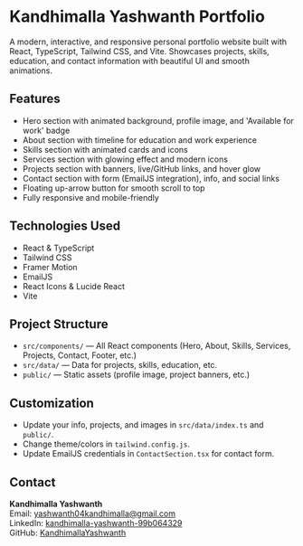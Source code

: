 # Kandhimalla Yashwanth Portfolio

A modern, interactive, and responsive personal portfolio website built with React, TypeScript, Tailwind CSS, and Vite. Showcases projects, skills, education, and contact information with beautiful UI and smooth animations.

## Features
- Hero section with animated background, profile image, and 'Available for work' badge
- About section with timeline for education and work experience
- Skills section with animated cards and icons
- Services section with glowing effect and modern icons
- Projects section with banners, live/GitHub links, and hover glow
- Contact section with form (EmailJS integration), info, and social links
- Floating up-arrow button for smooth scroll to top
- Fully responsive and mobile-friendly

## Technologies Used
- React & TypeScript
- Tailwind CSS
- Framer Motion
- EmailJS
- React Icons & Lucide React
- Vite


## Project Structure
- `src/components/` — All React components (Hero, About, Skills, Services, Projects, Contact, Footer, etc.)
- `src/data/` — Data for projects, skills, education, etc.
- `public/` — Static assets (profile image, project banners, etc.)

## Customization
- Update your info, projects, and images in `src/data/index.ts` and `public/`.
- Change theme/colors in `tailwind.config.js`.
- Update EmailJS credentials in `ContactSection.tsx` for contact form.

## Contact
**Kandhimalla Yashwanth**  
Email: yashwanth04kandhimalla@gmail.com  
LinkedIn: [kandhimalla-yashwanth-99b064329](https://www.linkedin.com/in/kandhimalla-yashwanth-99b064329/)  
GitHub: [KandhimallaYashwanth](https://github.com/KandhimallaYashwanth)
